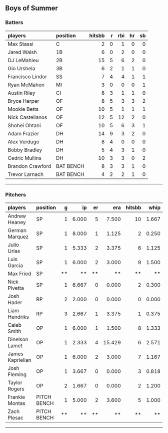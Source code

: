 ## Boys of Summer

### Batters

 
|players          |position  | hitsbb|  r| rbi| hr| sb| 
|:----------------|:---------|------:|--:|---:|--:|--:| 
|Max Stassi       |C         |      2|  0|   1|  0|  0| 
|Jared Walsh      |1B        |      6|  0|   2|  0|  0| 
|DJ LeMahieu      |2B        |     15|  5|   6|  2|  0| 
|Gio Urshela      |3B        |      6|  2|   1|  1|  0| 
|Francisco Lindor |SS        |      7|  4|   4|  1|  1| 
|Ryan McMahon     |MI        |      3|  0|   0|  0|  1| 
|Austin Riley     |CI        |      8|  3|   1|  1|  0| 
|Bryce Harper     |OF        |      8|  5|   3|  3|  2| 
|Mookie Betts     |OF        |     10|  5|   1|  1|  1| 
|Nick Castellanos |OF        |     12|  5|  12|  2|  0| 
|Shohei Ohtani    |OF        |     10|  5|   6|  3|  1| 
|Adam Frazier     |DH        |     14|  9|   3|  2|  0| 
|Alex Verdugo     |DH        |      8|  4|   0|  0|  0| 
|Bobby Bradley    |DH        |      5|  4|   3|  1|  0| 
|Cedric Mullins   |DH        |     10|  3|   3|  0|  2| 
|Brandon Crawford |BAT BENCH |      8|  3|   3|  1|  0| 
|Trevor Larnach   |BAT BENCH |      4|  2|   2|  1|  0| 

* * *

### Pitchers

 
|players          |position    |  g|    ip| er|    era| hitsbb|  whip| so|  w| sv| 
|:----------------|:-----------|--:|-----:|--:|------:|------:|-----:|--:|--:|--:| 
|Andrew Heaney    |SP          |  1| 6.000|  5|  7.500|     10| 1.667| 10|  0|  0| 
|German Marquez   |SP          |  1| 8.000|  1|  1.125|      2| 0.250|  7|  1|  0| 
|Julio Urias      |SP          |  1| 5.333|  2|  3.375|      6| 1.125| 12|  0|  0| 
|Luis Garcia      |SP          |  1| 6.000|  2|  3.000|      9| 1.500|  5|  1|  0| 
|Max Fried        |SP          | **|    **| **|     **|     **|    **| **| **| **| 
|Nick Pivetta     |SP          |  1| 6.667|  0|  0.000|      2| 0.300|  8|  0|  0| 
|Josh Hader       |RP          |  2| 2.000|  0|  0.000|      0| 0.000|  3|  0|  1| 
|Liam Hendriks    |RP          |  3| 2.667|  1|  3.375|      1| 0.375|  3|  0|  2| 
|Caleb Smith      |OP          |  1| 6.000|  1|  1.500|      8| 1.333|  6|  0|  0| 
|Dinelson Lamet   |OP          |  1| 2.333|  4| 15.429|      6| 2.571|  1|  0|  0| 
|James Kaprielian |OP          |  1| 6.000|  2|  3.000|      7| 1.167|  4|  0|  0| 
|Josh Fleming     |OP          |  1| 3.667|  0|  0.000|      3| 0.818|  2|  0|  0| 
|Taylor Rogers    |OP          |  2| 1.667|  0|  0.000|      2| 1.200|  0|  0|  0| 
|Frankie Montas   |PITCH BENCH |  1| 5.000|  2|  3.600|      5| 1.000|  5|  0|  0| 
|Zach Plesac      |PITCH BENCH | **|    **| **|     **|     **|    **| **| **| **| 


* * *


